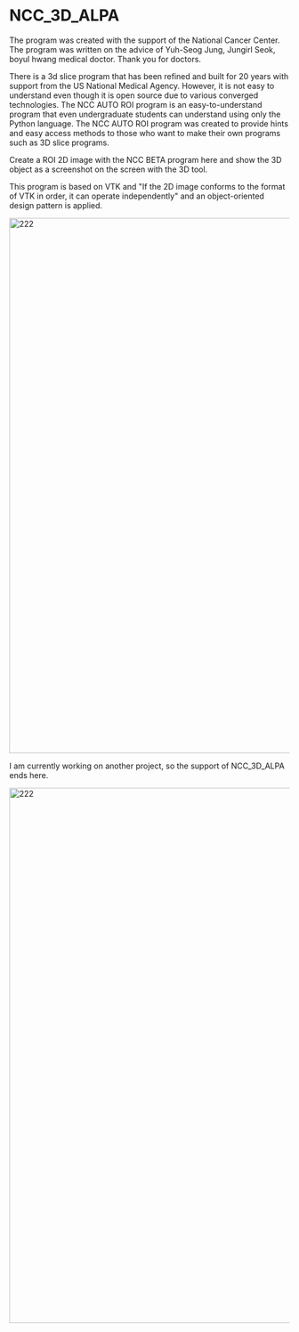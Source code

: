 # NCC_3D_ALPA
The program was created with the support of the National Cancer Center.
The program was written on the advice of Yuh-Seog Jung, Jungirl Seok, boyul hwang medical doctor.
Thank you for doctors.

There is a 3d slice program that has been refined and built for 20 years with support from the US National Medical Agency. 
However, it is not easy to understand even though it is open source due to various converged technologies.
The NCC AUTO ROI program is an easy-to-understand program that even undergraduate students can understand using only the Python language.
The NCC AUTO ROI program was created to provide hints and easy access methods to those who want to make their own programs such as 3D slice programs.

Create a ROI 2D image with the NCC BETA program here and show the 3D object 
as a screenshot on the screen with the 3D tool.

This program is based on VTK and
"If the 2D image conforms to the format of VTK in order, it can operate independently" 
and an object-oriented design pattern is applied.


<img width="962" alt="222" src="https://user-images.githubusercontent.com/19296155/229004758-2001ea32-57e6-44b0-9fa9-845e12c837e1.png">

I am currently working on another project, so the support of NCC_3D_ALPA ends here.


<img width="962" alt="222" src="https://user-images.githubusercontent.com/19296155/229003715-1de3d342-0cae-40de-88ec-9f1537a88615.jpg">
 
 
